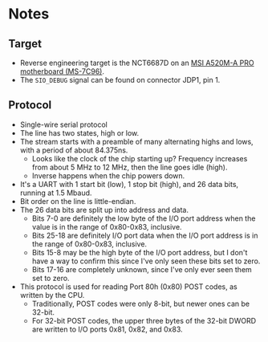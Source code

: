 # Notes


## Target

- Reverse engineering target is the NCT6687D on an [MSI A520M-A PRO motherboard (MS-7C96)][msi-a520m-a-pro].
- The `SIO_DEBUG` signal can be found on connector JDP1, pin 1.


## Protocol

- Single-wire serial protocol
- The line has two states, high or low.
- The stream starts with a preamble of many alternating highs and lows, with a period of about 84.375ns.
  - Looks like the clock of the chip starting up?
    Frequency increases from about 5 MHz to 12 MHz, then the line goes idle (high).
  - Inverse happens when the chip powers down.
- It's a UART with 1 start bit (low), 1 stop bit (high), and 26 data bits, running at 1.5 Mbaud.
- Bit order on the line is little-endian.
- The 26 data bits are split up into address and data.
  - Bits 7-0 are definitely the low byte of the I/O port address when the value is in the range of 0x80-0x83, inclusive.
  - Bits 25-18 are definitely I/O port data when the I/O port address is in the range of 0x80-0x83, inclusive.
  - Bits 15-8 may be the high byte of the I/O port address, but I don't have a way to confirm this since I've only seen these bits set to zero.
  - Bits 17-16 are completely unknown, since I've only ever seen them set to zero.
- This protocol is used for reading Port 80h (0x80) POST codes, as written by the CPU.
  - Traditionally, POST codes were only 8-bit, but newer ones can be 32-bit.
  - For 32-bit POST codes, the upper three bytes of the 32-bit DWORD are written to I/O ports 0x81, 0x82, and 0x83.


[msi-a520m-a-pro]: https://www.msi.com/Motherboard/A520M-A-PRO
